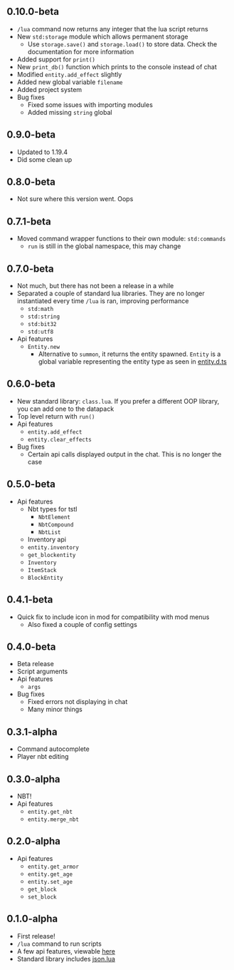 ## 0.10.0-beta

* `/lua` command now returns any integer that the lua script returns
* New `std:storage` module which allows permanent storage
    * Use `storage.save()` and `storage.load()` to store data. Check the documentation for more information
* Added support for `print()`
* New `print_db()` function which prints to the console instead of chat
* Modified `entity.add_effect` slightly
* Added new global variable `filename`
* Added project system
* Bug fixes
    * Fixed some issues with importing modules
    * Added missing `string` global

## 0.9.0-beta

* Updated to 1.19.4
* Did some clean up

## 0.8.0-beta

* Not sure where this version went. Oops

## 0.7.1-beta

* Moved command wrapper functions to their own module: `std:commands`
    * `run` is still in the global namespace, this may change

## 0.7.0-beta

* Not much, but there has not been a release in a while
* Separated a couple of standard lua libraries. They are no longer instantiated every time `/lua` is ran, improving performance
    * `std:math`
    * `std:string`
    * `std:bit32`
    * `std:utf8`
* Api features
    * `Entity.new`
        * Alternative to `summon`, it returns the entity spawned. `Entity` is a global variable representing the entity type as seen in [entity.d.ts](https://github.com/kinderhead/LuaDatapack/blob/master/luadatapacktypes/src/entity.d.ts)

## 0.6.0-beta

* New standard library: `class.lua`. If you prefer a different OOP library, you can add one to the datapack
* Top level return with `run()`
* Api features
    * `entity.add_effect`
    * `entity.clear_effects`
* Bug fixes
    * Certain api calls displayed output in the chat. This is no longer the case

## 0.5.0-beta

* Api features
    * Nbt types for tstl
        * `NbtElement`
        * `NbtCompound`
        * `NbtList`
    * Inventory api
    * `entity.inventory`
    * `get_blockentity`
    * `Inventory`
    * `ItemStack`
    * `BlockEntity`

## 0.4.1-beta

* Quick fix to include icon in mod for compatibility with mod menus
    * Also fixed a couple of config settings

## 0.4.0-beta

* Beta release
* Script arguments
* Api features
    * `args`
* Bug fixes
    * Fixed errors not displaying in chat
    * Many minor things

## 0.3.1-alpha

* Command autocomplete
* Player nbt editing

## 0.3.0-alpha

* NBT!
* Api features
    * `entity.get_nbt`
    * `entity.merge_nbt`

## 0.2.0-alpha

* Api features
    * `entity.get_armor`
    * `entity.get_age`
    * `entity.set_age`
    * `get_block`
    * `set_block`

## 0.1.0-alpha

* First release!
* `/lua` command to run scripts
* A few api features, viewable [here](https://kinderhead.github.io/LuaDatapack/)
* Standard library includes [json.lua](https://github.com/rxi/json.lua)
